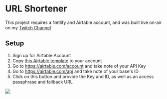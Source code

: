 # URL Shortener

This project requires a Netlify and Airtable account, and was built live on-air on my [Twitch Channel](https://www.twitch.tv/videos/742606033)

## Setup

1. Sign up for Airtable Account
2. Copy [this Airtable template](https://airtable.com/universe/expZMgkyFobAKiFeE/url-shortener) to your account
3. Go to <https://airtable.com/account> and take note of your API Key
4. Go to <https://airtable.com/api> and take note of your base's ID
5. Click on this button and provide the Key and ID, as well as an access passphrase and fallback URL

<a href="https://app.netlify.com/start/deploy?repository=https://github.com/phazonoverload/url-shortener">
  <img src="https://www.netlify.com/img/deploy/button.svg">
</a>
